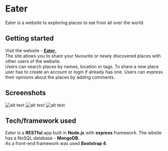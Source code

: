 # Eater
Eater is a website to exploring places to eat from all over the world.
## Getting started
Visit the website - [**Eater**.](https://frozen-hollows-32752.herokuapp.com/) </br>
The site allows you to share your favourite or newly discovered places with other users of the website.</br>
Users can search places by names, location or tags. To share a new place user has to create an account or login if already has one.
Users can express their opinions about the places by adding comments.
## Screenshots
![alt text](https://res.cloudinary.com/papatki/image/upload/v1530606839/Capture0.jpg)
![alt text](https://res.cloudinary.com/papatki/image/upload/v1530605831/Capture.jpg)
![alt text](https://res.cloudinary.com/papatki/image/upload/q_100/v1530605830/Capture2.jpg)
## Tech/framework used
Eater is a **RESTful** app built in **Node.js** with **express** framework. The wbsite has a NoSQL database - **MongoDB**.</br>
As a front-end framework was used **Bootstrap 4**.


